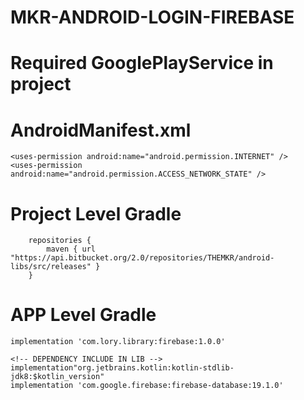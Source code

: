 # MKR-ANDROID-LOGIN-FIREBASE

#   Required GooglePlayService in project

#   AndroidManifest.xml
	<uses-permission android:name="android.permission.INTERNET" />
	<uses-permission android:name="android.permission.ACCESS_NETWORK_STATE" />

#	Project Level Gradle
		repositories {
			maven { url "https://api.bitbucket.org/2.0/repositories/THEMKR/android-libs/src/releases" }
		}

#	APP Level Gradle

	implementation 'com.lory.library:firebase:1.0.0'

	<!-- DEPENDENCY INCLUDE IN LIB -->
	implementation"org.jetbrains.kotlin:kotlin-stdlib-jdk8:$kotlin_version"
	implementation 'com.google.firebase:firebase-database:19.1.0'
